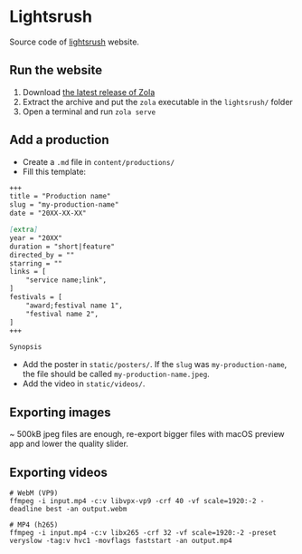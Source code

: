 # Lightsrush

Source code of [lightsrush](https://lightsrush.com) website.

## Run the website

1. Download [the latest release of Zola](https://github.com/getzola/zola/releases)
2. Extract the archive and put the `zola` executable in the `lightsrush/` folder
3. Open a terminal and run `zola serve`

## Add a production
- Create a `.md` file in `content/productions/`
- Fill this template:

```markdown
+++
title = "Production name"
slug = "my-production-name"
date = "20XX-XX-XX"

[extra]
year = "20XX"
duration = "short|feature"
directed_by = ""
starring = ""
links = [
    "service name;link",
]
festivals = [
    "award;festival name 1",
    "festival name 2",
]
+++

Synopsis
```

- Add the poster in `static/posters/`. If the `slug` was `my-production-name`, the file should be called `my-production-name.jpeg`.
- Add the video in `static/videos/`.

## Exporting images

~ 500kB jpeg files are enough, re-export bigger files with macOS preview app and lower the quality slider.

## Exporting videos

```shell
# WebM (VP9)
ffmpeg -i input.mp4 -c:v libvpx-vp9 -crf 40 -vf scale=1920:-2 -deadline best -an output.webm

# MP4 (h265)
ffmpeg -i input.mp4 -c:v libx265 -crf 32 -vf scale=1920:-2 -preset veryslow -tag:v hvc1 -movflags faststart -an output.mp4
```